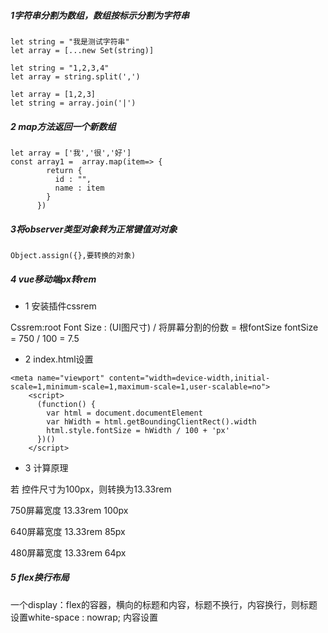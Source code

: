 ##### 1字符串分割为数组，数组按标示分割为字符串
~~~
let string = "我是测试字符串"
let array = [...new Set(string)]
~~~

~~~
let string = "1,2,3,4"
let array = string.split(',')
~~~

~~~
let array = [1,2,3]
let string = array.join('|')
~~~

##### 2 map方法返回一个新数组
~~~
let array = ['我','很','好']
const array1 =  array.map(item=> {
        return {
          id : "",
          name : item
        }
      })
~~~

##### 3将observer类型对象转为正常键值对对象
~~~
Object.assign({},要转换的对象)
~~~

##### 4 vue移动端px转rem

* 1 安装插件cssrem

Cssrem:root Font Size :  (UI图尺寸) / 将屏幕分割的份数 = 根fontSize
fontSize = 750 / 100 = 7.5

* 2 index.html设置

~~~
<meta name="viewport" content="width=device-width,initial-scale=1,minimum-scale=1,maximum-scale=1,user-scalable=no">
    <script>
      (function() {
        var html = document.documentElement
        var hWidth = html.getBoundingClientRect().width
        html.style.fontSize = hWidth / 100 + 'px'
      })()
    </script>
~~~

* 3 计算原理

若 控件尺寸为100px，则转换为13.33rem

750屏幕宽度 13.33rem 100px

640屏幕宽度 13.33rem 85px

480屏幕宽度 13.33rem 64px


##### 5 flex换行布局

一个display：flex的容器，横向的标题和内容，标题不换行，内容换行，则标题设置white-space : nowrap; 内容设置